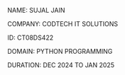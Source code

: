 NAME: SUJAL JAIN

COMPANY: CODTECH IT SOLUTIONS

ID: CT08DS422

DOMAIN: PYTHON PROGRAMMING

DURATION: DEC 2024 TO JAN 2025
